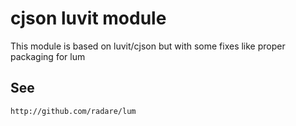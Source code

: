 cjson luvit module
==================

This module is based on luvit/cjson but with some fixes like proper packaging for lum

See
---
	http://github.com/radare/lum
